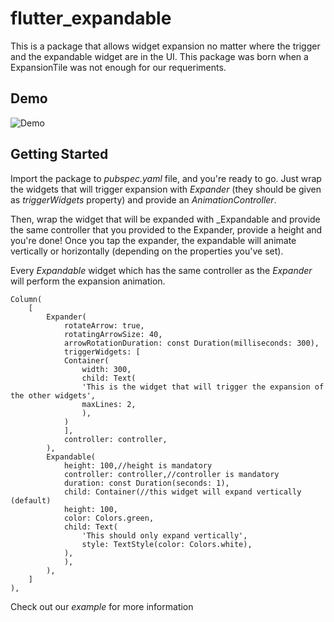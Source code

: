 # flutter_expandable

This is a package that allows widget expansion no matter where the trigger and the expandable widget are in the UI.
This package was born when a ExpansionTile was not enough for our requeriments.

## Demo

![Demo](https://i.imgur.com/SOJcN2i.gif)

## Getting Started

Import the package to _pubspec.yaml_ file, and you're ready to go.
Just wrap the widgets that will trigger expansion with _Expander_ (they should be given as _triggerWidgets_ property) and provide an _AnimationController_.

Then, wrap the widget that will be expanded with \_Expandable and provide the same controller that you provided to the Expander, provide a height and you're done! Once you tap the expander, the expandable will animate vertically or horizontally (depending on the properties you've set).

Every _Expandable_ widget which has the same controller as the _Expander_ will perform the expansion animation.

```
Column(
    [
        Expander(
            rotateArrow: true,
            rotatingArrowSize: 40,
            arrowRotationDuration: const Duration(milliseconds: 300),
            triggerWidgets: [
            Container(
                width: 300,
                child: Text(
                'This is the widget that will trigger the expansion of the other widgets',
                maxLines: 2,
                ),
            )
            ],
            controller: controller,
        ),
        Expandable(
            height: 100,//height is mandatory
            controller: controller,//controller is mandatory
            duration: const Duration(seconds: 1),
            child: Container(//this widget will expand vertically (default)
            height: 100,
            color: Colors.green,
            child: Text(
                'This should only expand vertically',
                style: TextStyle(color: Colors.white),
            ),
            ),
        ),
    ]
),
```

Check out our _example_ for more information
